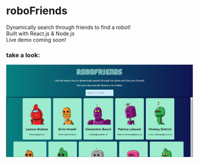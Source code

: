 # roboFriends
Dynamically search through friends to find a robot!
<br> Built with React.js & Node.js
<br> Live demo coming soon!

### take a look:

![RoboFriendsPortfolioPic.PNG](RoboFriendsPortfolioPic.PNG)
